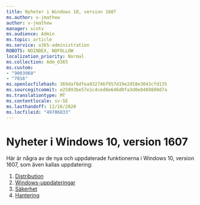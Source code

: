 ```yaml
---
title: Nyheter i Windows 10, version 1607
ms.author: v-jmathew
author: v-jmathew
manager: scotv
ms.audience: Admin
ms.topic: article
ms.service: o365-administration
ROBOTS: NOINDEX, NOFOLLOW
localization_priority: Normal
ms.collection: Adm_O365
ms.custom:
- "9003960"
- "7016"
ms.openlocfilehash: 369daf8dfea932746f957d19e2d58e3043cfd135
ms.sourcegitcommit: e25893be57e1c4ced8e646d0fa3d0e8489880d7a
ms.translationtype: MT
ms.contentlocale: sv-SE
ms.lasthandoff: 12/16/2020
ms.locfileid: "49706833"
---
```

# <a name="whats-new-in-windows-10-version-1607"></a>Nyheter i Windows 10, version 1607

Här är några av de nya och uppdaterade funktionerna i Windows 10, version 1607, som även kallas uppdatering:

1. [Distribution](https://go.microsoft.com/fwlink/?linkid=2114462)
2. [Windows-uppdateringar](https://go.microsoft.com/fwlink/?linkid=2114463)
3. [Säkerhet](https://go.microsoft.com/fwlink/?linkid=2114270)
4. [Hantering](https://go.microsoft.com/fwlink/?linkid=2114271)
